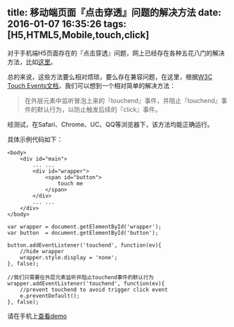 title: 移动端页面『点击穿透』问题的解决方法
date: 2016-01-07 16:35:26
tags: [H5,HTML5,Mobile,touch,click]
---

对于手机端H5页面存在的『点击穿透』问题，网上已经存在各种五花八门的解决方法，比如[这里](http://www.ayqy.net/blog/%E7%A7%BB%E5%8A%A8%E9%A1%B5%E9%9D%A2%E7%82%B9%E5%87%BB%E7%A9%BF%E9%80%8F%E9%97%AE%E9%A2%98%E8%A7%A3%E5%86%B3%E6%96%B9%E6%A1%88/)。

总的来说，这些方法要么相对烦琐，要么存在兼容问题，在这里，根据[W3C Touch Events文档](http://www.w3.org/TR/touch-events/#h2_mouse-events)，我们可以想到一个相对简单的解决方法：

> 在外层元素中监听冒泡上来的『touchend』事件，并阻止『touchend』事件的默认行为，以防止触发后续的『click』事件。

经测试，在Safari、Chrome、UC、QQ等浏览器下，该方法均能正确运行。

具体示例代码如下：

	<body>
		<div id="main">
			... ...
			<div id="wrapper">
				<span id="button">
					touch me
				</span>
			</div>
			... ...
		</div>
	</body>

	var wrapper = document.getElementById('wrapper');
	var button	= document.getElementById('button');

	button.addEventListener('touchend', function(ev){
		//hide wrapper
		wrapper.style.display = 'none';
	}, false);

	//我们只需要在外层元素监听并阻止touchend事件的默认行为
	wrapper.addEventListener('touchend', function(ev){
		//prevent touchend to avoid trigger click event
		e.preventDefault();
	}, false);

请在手机上[查看demo](/demos/touch-click.html)
